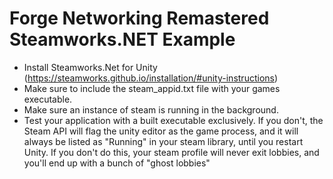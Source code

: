 # Forge Networking Remastered Steamworks.NET Example

* Install Steamworks.Net for Unity (https://steamworks.github.io/installation/#unity-instructions)
* Make sure to include the steam_appid.txt file with your games executable.
* Make sure an instance of steam is running in the background.
* Test your application with a built executable exclusively. If you don't, the Steam API will flag the unity editor as the game process, and it will always be listed as "Running" in your steam library, until you restart Unity. If you don't do this, your steam profile will never exit lobbies, and you'll end up with a bunch of "ghost lobbies"

